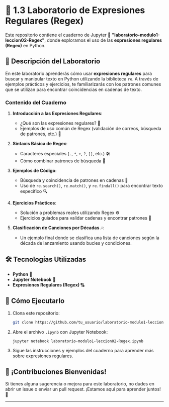 # 📒 1.3 Laboratorio de Expresiones Regulares (Regex)

Este repositorio contiene el cuaderno de Jupyter 📓 **"laboratorio-modulo1-leccion02-Regex"**, donde exploramos el uso de las **expresiones regulares (Regex)** en Python.

## 📝 Descripción del Laboratorio

En este laboratorio aprenderás cómo usar **expresiones regulares** para buscar y manipular texto en Python utilizando la biblioteca `re`. A través de ejemplos prácticos y ejercicios, te familiarizarás con los patrones comunes que se utilizan para encontrar coincidencias en cadenas de texto.

### Contenido del Cuaderno

1. **Introducción a las Expresiones Regulares**: 
   - ¿Qué son las expresiones regulares? 🤔
   - Ejemplos de uso común de Regex (validación de correos, búsqueda de patrones, etc.) 🧩

2. **Sintaxis Básica de Regex**:
   - Caracteres especiales (`.`, `*`, `+`, `?`, `[]`, etc.) 🛠️
   - Cómo combinar patrones de búsqueda 🧵

3. **Ejemplos de Código**:
   - Búsqueda y coincidencia de patrones en cadenas 📜
   - Uso de `re.search()`, `re.match()`, y `re.findall()` para encontrar texto específico 🔍

4. **Ejercicios Prácticos**:
   - Solución a problemas reales utilizando Regex ⚙️
   - Ejercicios guiados para validar cadenas y encontrar patrones 📝

5. **Clasificación de Canciones por Décadas** 🎶:
   - Un ejemplo final donde se clasifica una lista de canciones según la década de lanzamiento usando bucles y condiciones.

## 🛠️ Tecnologías Utilizadas

- **Python** 🐍
- **Jupyter Notebook** 📓
- **Expresiones Regulares (Regex)** 🔠

## 🚀 Cómo Ejecutarlo

1. Clona este repositorio:
   ```bash
   git clone https://github.com/tu_usuario/laboratorio-modulo1-leccion02-Regex.git
   ```

2. Abre el archivo `.ipynb` con Jupyter Notebook:
   ```bash
   jupyter notebook laboratorio-modulo1-leccion02-Regex.ipynb
   ```

3. Sigue las instrucciones y ejemplos del cuaderno para aprender más sobre expresiones regulares.

## 🌟 ¡Contribuciones Bienvenidas!

Si tienes alguna sugerencia o mejora para este laboratorio, no dudes en abrir un issue o enviar un pull request. ¡Estamos aquí para aprender juntos! 🤗

---
